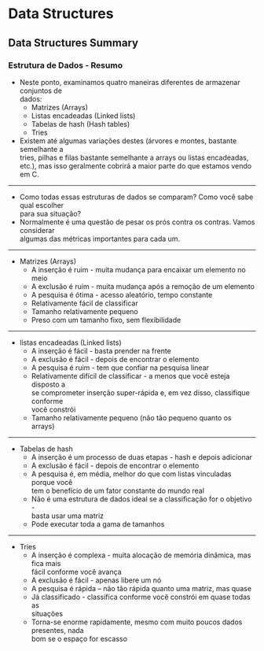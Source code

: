# Data Structures
## Data Structures Summary
### Estrutura de Dados - Resumo

- Neste ponto, examinamos quatro maneiras diferentes de armazenar conjuntos de\
dados:
    - Matrizes (Arrays)
    - Listas encadeadas (Linked lists)
    - Tabelas de hash (Hash tables)
    - Tries
- Existem até algumas variações destes (árvores e montes, bastante semelhante a\
tries, pilhas e filas bastante semelhante a arrays ou listas encadeadas,\
etc.), mas isso geralmente cobrirá a maior parte do que estamos vendo em C.
___

- Como todas essas estruturas de dados se comparam? Como você sabe qual escolher\
para sua situação?
- Normalmente é uma questão de pesar os prós contra os contras. Vamos considerar\
algumas das métricas importantes para cada um.
___

- Matrizes (Arrays)
    - A inserção é ruim - muita mudança para encaixar um elemento no meio
    - A exclusão é ruim - muita mudança após a remoção de um elemento
    - A pesquisa é ótima - acesso aleatório, tempo constante
    - Relativamente fácil de classificar
    - Tamanho relativamente pequeno
    - Preso com um tamanho fixo, sem flexibilidade
___

- listas encadeadas (Linked lists)
    - A inserção é fácil - basta prender na frente
    - A exclusão é fácil - depois de encontrar o elemento
    - A pesquisa é ruim - tem que confiar na pesquisa linear
    - Relativamente difícil de classificar - a menos que você esteja disposto a\
    se comprometer inserção super-rápida e, em vez disso, classifique conforme\
    você constrói
    - Tamanho relativamente pequeno (não tão pequeno quanto os arrays)
___

- Tabelas de hash
    - A inserção é um processo de duas etapas - hash e depois adicionar
    - A exclusão é fácil - depois de encontrar o elemento
    - A pesquisa é, em média, melhor do que com listas vinculadas porque você\
    tem o benefício de um fator constante do mundo real
    - Não é uma estrutura de dados ideal se a classificação for o objetivo -\
    basta usar uma matriz
    - Pode executar toda a gama de tamanhos
___

- Tries
    - A inserção é complexa - muita alocação de memória dinâmica, mas fica mais\
    fácil conforme você avança
    - A exclusão é fácil - apenas libere um nó
    - A pesquisa é rápida – não tão rápida quanto uma matriz, mas quase
    - Já classificado - classifica conforme você constrói em quase todas as\
    situações
    - Torna-se enorme rapidamente, mesmo com muito poucos dados presentes, nada\
    bom se o espaço for escasso
